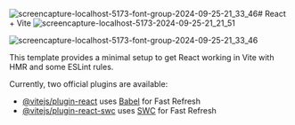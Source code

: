 ![screencapture-localhost-5173-font-group-2024-09-25-21_33_46](https://github.com/user-attachments/assets/4c886c1e-72aa-437b-b726-3318bf398860)# React + Vite
![screencapture-localhost-5173-2024-09-25-21_21_51](https://github.com/user-attachments/assets/5e1389f0-c7b1-45c1-91ba-d41c20f80259)

![screencapture-localhost-5173-font-group-2024-09-25-21_33_46](https://github.com/user-attachments/assets/91df0dc9-9d3c-4c77-87ee-30cb9d0396c0)

This template provides a minimal setup to get React working in Vite with HMR and some ESLint rules.

Currently, two official plugins are available:

- [@vitejs/plugin-react](https://github.com/vitejs/vite-plugin-react/blob/main/packages/plugin-react/README.md) uses [Babel](https://babeljs.io/) for Fast Refresh
- [@vitejs/plugin-react-swc](https://github.com/vitejs/vite-plugin-react-swc) uses [SWC](https://swc.rs/) for Fast Refresh
